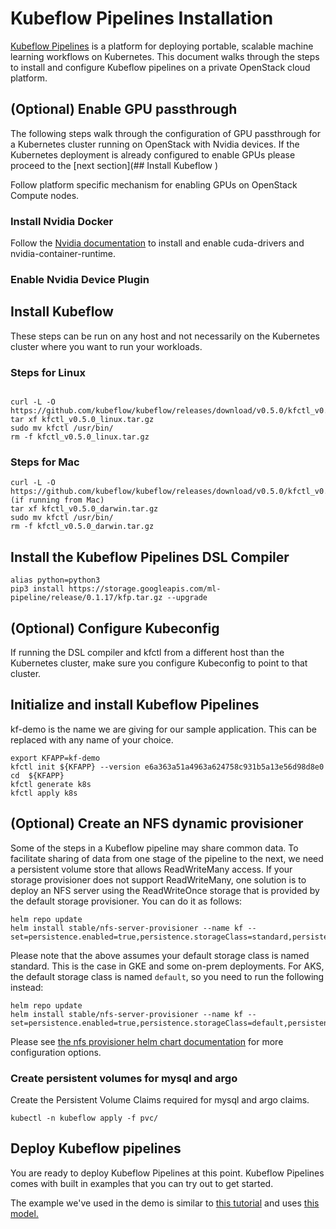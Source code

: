 # Kubeflow Pipelines Installation

[Kubeflow Pipelines](https://www.kubeflow.org/docs/pipelines/pipelines-overview/) is a platform for deploying portable, scalable machine learning workflows on Kubernetes. This document walks through the steps to install and configure Kubeflow pipelines on a private OpenStack cloud platform.
  
## (Optional) Enable GPU passthrough

The following steps walk through the configuration of GPU passthrough for a Kubernetes cluster running on OpenStack with Nvidia devices. If the Kubernetes deployment is already configured to enable GPUs please proceed to the [next section](## Install Kubeflow )

Follow platform specific mechanism for enabling GPUs on OpenStack Compute nodes. 

### Install Nvidia Docker
Follow the [Nvidia documentation](https://github.com/NVIDIA/nvidia-docker) to install and enable cuda-drivers and nvidia-container-runtime.

### Enable Nvidia Device Plugin

## Install Kubeflow 
These steps can be run on any host and not necessarily on the Kubernetes cluster where you want to run your workloads.

### Steps for Linux

```

curl -L -O https://github.com/kubeflow/kubeflow/releases/download/v0.5.0/kfctl_v0.5.0_linux.tar.gz
tar xf kfctl_v0.5.0_linux.tar.gz
sudo mv kfctl /usr/bin/
rm -f kfctl_v0.5.0_linux.tar.gz
```

### Steps for Mac

```
curl -L -O https://github.com/kubeflow/kubeflow/releases/download/v0.5.0/kfctl_v0.5.0_darwin.tar.gz (if running from Mac)
tar xf kfctl_v0.5.0_darwin.tar.gz
sudo mv kfctl /usr/bin/
rm -f kfctl_v0.5.0_darwin.tar.gz
```

## Install the Kubeflow Pipelines DSL Compiler

```
alias python=python3
pip3 install https://storage.googleapis.com/ml-pipeline/release/0.1.17/kfp.tar.gz --upgrade
```

## (Optional) Configure Kubeconfig

If running the DSL compiler and kfctl from a different host than the Kubernetes cluster, make sure you configure Kubeconfig to point to that cluster.

## Initialize and install Kubeflow Pipelines

kf-demo is the name we are giving for our sample application.
This can be replaced with any name of your choice.

```
export KFAPP=kf-demo
kfctl init ${KFAPP} --version e6a363a51a4963a624758c931b5a13e56d98d8e0
cd  ${KFAPP}
kfctl generate k8s
kfctl apply k8s
```

## (Optional) Create an NFS dynamic provisioner

Some of the steps in a Kubeflow pipeline may share common data. To facilitate sharing of data from one stage of the pipeline to the next, we need a persistent volume store that allows ReadWriteMany access. If your storage provisioner does not support ReadWriteMany, one solution is to deploy an NFS server using the ReadWriteOnce storage that is provided by the default storage provisioner. You can do it as follows:

```
helm repo update
helm install stable/nfs-server-provisioner --name kf --set=persistence.enabled=true,persistence.storageClass=standard,persistence.size=200Gi
```
Please note that the above assumes your default storage class is named standard. This is the case in GKE and some on-prem deployments. For AKS, the default storage class is named `default`, so you need to run the following instead:

```
helm repo update
helm install stable/nfs-server-provisioner --name kf --set=persistence.enabled=true,persistence.storageClass=default,persistence.size=200Gi
```

Please see [the nfs provisioner helm chart documentation](https://github.com/helm/charts/tree/master/stable/nfs-server-provisioner) for more configuration options.

### Create persistent volumes for mysql and argo

Create the Persistent Volume Claims required for mysql and argo claims.

```
kubectl -n kubeflow apply -f pvc/
```

## Deploy Kubeflow pipelines

You are ready to deploy Kubeflow Pipelines at this point. Kubeflow Pipelines comes with built in examples that you can try out to get started.

The example we've used in the demo is similar to [this tutorial](https://www.tensorflow.org/hub/tutorials/image_retraining) and uses [this model.](https://tfhub.dev/google/imagenet/mobilenet_v1_100_224/quantops/feature_vector/1)
